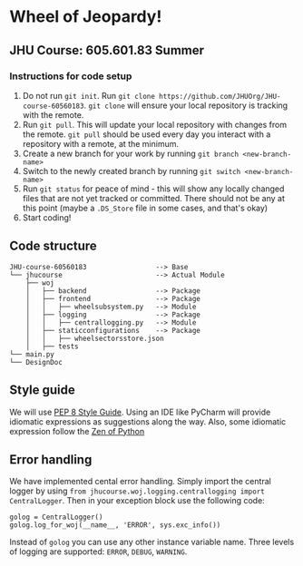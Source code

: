 # Wheel of Jeopardy!
## JHU Course: 605.601.83 Summer

### Instructions for code setup

1. Do not run `git init`. Run `git clone https://github.com/JHUOrg/JHU-course-60560183`. `git clone` will ensure your local repository is tracking with the remote.
2. Run `git pull`. This will update your local repository with changes from the remote. `git pull` should be used every day you interact with a repository with a remote, at the minimum. 
3. Create a new branch for your work by running `git branch <new-branch-name>`
4. Switch to the newly created branch by running `git switch <new-branch-name>`
5. Run `git status` for peace of mind - this will show any locally changed files that are not yet tracked or committed. There should not be any at this point (maybe a `.DS_Store` file in some cases, and that's okay)
6. Start coding!

## Code structure

```
JHU-course-60560183                 --> Base
└── jhucourse                       --> Actual Module
    ├── woj             
    │   ├── backend                 --> Package
    │   ├── frontend                --> Package
    │   │   ├── wheelsubsystem.py   --> Module
    │   ├── logging                 --> Package
    │   │   ├── centrallogging.py   --> Module
    │   ├── staticconfigurations    --> Package
    │   │   ├── wheelsectorsstore.json
    │   ├── tests
└── main.py
└── DesignDoc
```

## Style guide
We will use [PEP 8 Style Guide](https://peps.python.org/pep-0008/#introduction). Using an IDE like PyCharm will provide idiomatic expressions as suggestions along the way.
Also, some idiomatic expression follow the [Zen of Python](https://peps.python.org/pep-0020/)

## Error handling
We have implemented cental error handling. Simply import the central logger by using `from jhucourse.woj.logging.centrallogging import CentralLogger`. Then in your exception block use the following code: 

```
golog = CentralLogger()
golog.log_for_woj(__name__, 'ERROR', sys.exc_info())
```

Instead of `golog` you can use any other instance variable name. Three levels of logging are supported: `ERROR`, `DEBUG`, `WARNING`.
